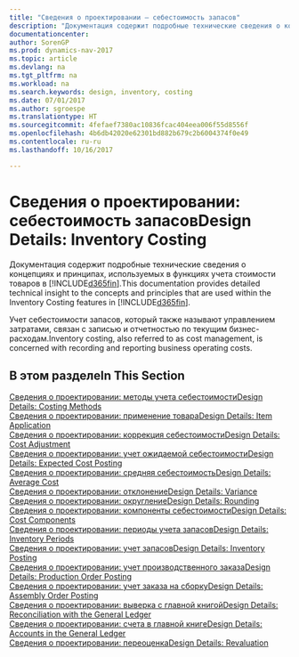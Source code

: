 ```yaml
---
title: "Сведения о проектировании — себестоимость запасов"
description: "Документация содержит подробные технические сведения о концепциях и принципах, используемых в функциях учета стоимости товаров в [!INCLUDE[d365fin](includes/d365fin_md.md)]."
documentationcenter: 
author: SorenGP
ms.prod: dynamics-nav-2017
ms.topic: article
ms.devlang: na
ms.tgt_pltfrm: na
ms.workload: na
ms.search.keywords: design, inventory, costing
ms.date: 07/01/2017
ms.author: sgroespe
ms.translationtype: HT
ms.sourcegitcommit: 4fefaef7380ac10836fcac404eea006f55d8556f
ms.openlocfilehash: 4b6db42020e62301bd882b679c2b6004374f0e49
ms.contentlocale: ru-ru
ms.lasthandoff: 10/16/2017

---
```

# <a name="design-details-inventory-costing"></a><span data-ttu-id="3ddff-103">Сведения о проектировании: себестоимость запасов</span><span class="sxs-lookup"><span data-stu-id="3ddff-103">Design Details: Inventory Costing</span></span>
<span data-ttu-id="3ddff-104">Документация содержит подробные технические сведения о концепциях и принципах, используемых в функциях учета стоимости товаров в [!INCLUDE[d365fin](includes/d365fin_md.md)].</span><span class="sxs-lookup"><span data-stu-id="3ddff-104">This documentation provides detailed technical insight to the concepts and principles that are used within the Inventory Costing features in [!INCLUDE[d365fin](includes/d365fin_md.md)].</span></span>  

<span data-ttu-id="3ddff-105">Учет себестоимости запасов, который также называют управлением затратами, связан с записью и отчетностью по текущим бизнес-расходам.</span><span class="sxs-lookup"><span data-stu-id="3ddff-105">Inventory costing, also referred to as cost management, is concerned with recording and reporting business operating costs.</span></span>  

## <a name="in-this-section"></a><span data-ttu-id="3ddff-106">В этом разделе</span><span class="sxs-lookup"><span data-stu-id="3ddff-106">In This Section</span></span>  
[<span data-ttu-id="3ddff-107">Сведения о проектировании: методы учета себестоимости</span><span class="sxs-lookup"><span data-stu-id="3ddff-107">Design Details: Costing Methods</span></span>](design-details-costing-methods.md)  
[<span data-ttu-id="3ddff-108">Сведения о проектировании: применение товара</span><span class="sxs-lookup"><span data-stu-id="3ddff-108">Design Details: Item Application</span></span>](design-details-item-application.md)  
[<span data-ttu-id="3ddff-109">Сведения о проектировании: коррекция себестоимости</span><span class="sxs-lookup"><span data-stu-id="3ddff-109">Design Details: Cost Adjustment</span></span>](design-details-cost-adjustment.md)  
[<span data-ttu-id="3ddff-110">Сведения о проектировании: учет ожидаемой себестоимости</span><span class="sxs-lookup"><span data-stu-id="3ddff-110">Design Details: Expected Cost Posting</span></span>](design-details-expected-cost-posting.md)  
[<span data-ttu-id="3ddff-111">Сведения о проектировании: средняя себестоимость</span><span class="sxs-lookup"><span data-stu-id="3ddff-111">Design Details: Average Cost</span></span>](design-details-average-cost.md)  
[<span data-ttu-id="3ddff-112">Сведения о проектировании: отклонение</span><span class="sxs-lookup"><span data-stu-id="3ddff-112">Design Details: Variance</span></span>](design-details-variance.md)  
[<span data-ttu-id="3ddff-113">Сведения о проектировании: округление</span><span class="sxs-lookup"><span data-stu-id="3ddff-113">Design Details: Rounding</span></span>](design-details-rounding.md)  
[<span data-ttu-id="3ddff-114">Сведения о проектировании: компоненты себестоимости</span><span class="sxs-lookup"><span data-stu-id="3ddff-114">Design Details: Cost Components</span></span>](design-details-cost-components.md)  
[<span data-ttu-id="3ddff-115">Сведения о проектировании: периоды учета запасов</span><span class="sxs-lookup"><span data-stu-id="3ddff-115">Design Details: Inventory Periods</span></span>](design-details-inventory-periods.md)  
[<span data-ttu-id="3ddff-116">Сведения о проектировании: учет запасов</span><span class="sxs-lookup"><span data-stu-id="3ddff-116">Design Details: Inventory Posting</span></span>](design-details-inventory-posting.md)  
[<span data-ttu-id="3ddff-117">Сведения о проектировании: учет производственного заказа</span><span class="sxs-lookup"><span data-stu-id="3ddff-117">Design Details: Production Order Posting</span></span>](design-details-production-order-posting.md)  
[<span data-ttu-id="3ddff-118">Сведения о проектировании: учет заказа на сборку</span><span class="sxs-lookup"><span data-stu-id="3ddff-118">Design Details: Assembly Order Posting</span></span>](design-details-assembly-order-posting.md)  
[<span data-ttu-id="3ddff-119">Сведения о проектировании: выверка с главной книгой</span><span class="sxs-lookup"><span data-stu-id="3ddff-119">Design Details: Reconciliation with the General Ledger</span></span>](design-details-reconciliation-with-the-general-ledger.md)  
[<span data-ttu-id="3ddff-120">Сведения о проектировании: счета в главной книге</span><span class="sxs-lookup"><span data-stu-id="3ddff-120">Design Details: Accounts in the General Ledger</span></span>](design-details-accounts-in-the-general-ledger.md)  
[<span data-ttu-id="3ddff-121">Сведения о проектировании: переоценка</span><span class="sxs-lookup"><span data-stu-id="3ddff-121">Design Details: Revaluation</span></span>](design-details-revaluation.md)

